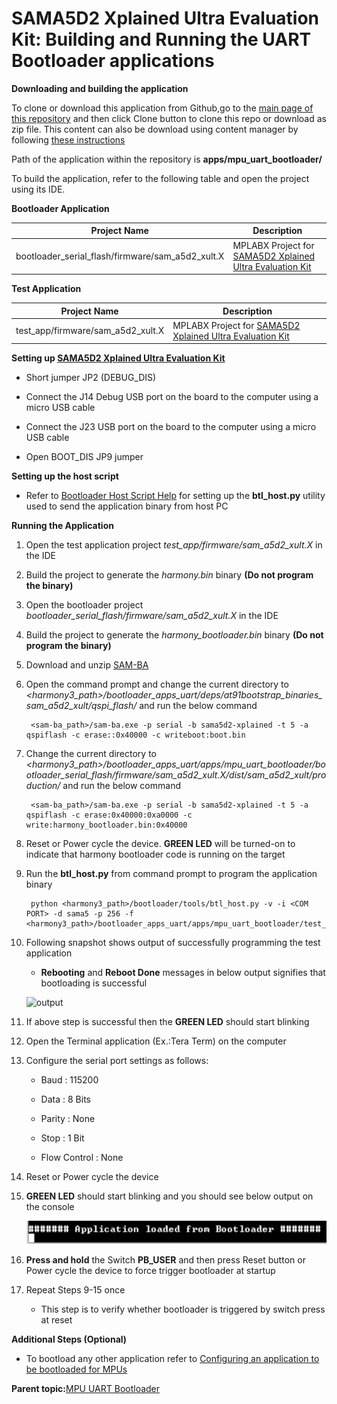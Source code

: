 # SAMA5D2 Xplained Ultra Evaluation Kit: Building and Running the UART Bootloader applications

**Downloading and building the application**

To clone or download this application from Github,go to the [main page of this repository](https://github.com/Microchip-MPLAB-Harmony/bootloader_apps_uart) and then click Clone button to clone this repo or download as zip file. This content can also be download using content manager by following [these instructions](https://github.com/Microchip-MPLAB-Harmony/contentmanager/wiki)

Path of the application within the repository is **apps/mpu\_uart\_bootloader/**

To build the application, refer to the following table and open the project using its IDE.

**Bootloader Application**

|Project Name|Description|
|------------|-----------|
|bootloader\_serial\_flash/firmware/sam\_a5d2\_xult.X|MPLABX Project for [SAMA5D2 Xplained Ultra Evaluation Kit](https://www.microchip.com/DevelopmentTools/ProductDetails/ATSAMA5D2C-XULT)|

**Test Application**

|Project Name|Description|
|------------|-----------|
|test\_app/firmware/sam\_a5d2\_xult.X|MPLABX Project for [SAMA5D2 Xplained Ultra Evaluation Kit](https://www.microchip.com/DevelopmentTools/ProductDetails/ATSAMA5D2C-XULT)|

**Setting up [SAMA5D2 Xplained Ultra Evaluation Kit](https://www.microchip.com/DevelopmentTools/ProductDetails/ATSAMA5D2C-XULT)**

-   Short jumper JP2 \(DEBUG\_DIS\)

-   Connect the J14 Debug USB port on the board to the computer using a micro USB cable

-   Connect the J23 USB port on the board to the computer using a micro USB cable

-   Open BOOT\_DIS JP9 jumper


**Setting up the host script**

-   Refer to [Bootloader Host Script Help](GUID-E9768065-2540-409B-AC12-3DA9417F01F5.md) for setting up the **btl\_host.py** utility used to send the application binary from host PC


**Running the Application**

1.  Open the test application project *test\_app/firmware/sam\_a5d2\_xult.X* in the IDE

2.  Build the project to generate the *harmony.bin* binary **\(Do not program the binary\)**

3.  Open the bootloader project *bootloader\_serial\_flash/firmware/sam\_a5d2\_xult.X* in the IDE

4.  Build the project to generate the *harmony\_bootloader.bin* binary **\(Do not program the binary\)**

5.  Download and unzip [SAM-BA](https://ww1.microchip.com/downloads/aemDocuments/documents/MPU32/ProductDocuments/SoftwareLibraries/Firmware/sam-ba_v3.7-win32.zip)

6.  Open the command prompt and change the current directory to *<harmony3\_path\>/bootloader\_apps\_uart/deps/at91bootstrap\_binaries\_sam\_a5d2\_xult/qspi\_flash/* and run the below command

    ```
     <sam-ba_path>/sam-ba.exe -p serial -b sama5d2-xplained -t 5 -a qspiflash -c erase::0x40000 -c writeboot:boot.bin
    ```

7.  Change the current directory to *<harmony3\_path\>/bootloader\_apps\_uart/apps/mpu\_uart\_bootloader/bootloader\_serial\_flash/firmware/sam\_a5d2\_xult.X/dist/sam\_a5d2\_xult/production/* and run the below command

    ```
     <sam-ba_path>/sam-ba.exe -p serial -b sama5d2-xplained -t 5 -a qspiflash -c erase:0x40000:0xa0000 -c write:harmony_bootloader.bin:0x40000
    ```

8.  Reset or Power cycle the device. **GREEN LED** will be turned-on to indicate that harmony bootloader code is running on the target

9.  Run the **btl\_host.py** from command prompt to program the application binary

    ```
     python <harmony3_path>/bootloader/tools/btl_host.py -v -i <COM PORT> -d sama5 -p 256 -f <harmony3_path>/bootloader_apps_uart/apps/mpu_uart_bootloader/test_app/firmware/sam_a5d2_xult.X/dist/sam_a5d2_xult/production/harmony.bin
    ```

10. Following snapshot shows output of successfully programming the test application

    -   **Rebooting** and **Reboot Done** messages in below output signifies that bootloading is successful

    ![output](GUID-9D45B2EF-7159-4DF7-BC6F-3C43C2113B07-low.png)

11. If above step is successful then the **GREEN LED** should start blinking

12. Open the Terminal application \(Ex.:Tera Term\) on the computer

13. Configure the serial port settings as follows:

    -   Baud : 115200

    -   Data : 8 Bits

    -   Parity : None

    -   Stop : 1 Bit

    -   Flow Control : None

14. Reset or Power cycle the device

15. **GREEN LED** should start blinking and you should see below output on the console

    ![output](GUID-C0E09981-638D-4E07-BEF3-E824729526B3-low.png)

16. **Press and hold** the Switch **PB\_USER** and then press Reset button or Power cycle the device to force trigger bootloader at startup

17. Repeat Steps 9-15 once

    -   This step is to verify whether bootloader is triggered by switch press at reset


**Additional Steps \(Optional\)**

-   To bootload any other application refer to [Configuring an application to be bootloaded for MPUs](GUID-57C8A7B4-96A6-423A-B97A-BA730219FFCC.md)


**Parent topic:**[MPU UART Bootloader](GUID-E167DF03-E869-4A4B-B26A-E630383F5654.md)

